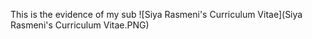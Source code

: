 This is the evidence of my sub
![Siya Rasmeni's Curriculum Vitae](Siya Rasmeni's Curriculum Vitae.PNG)




